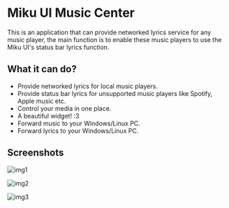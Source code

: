 # Miku UI Music Center

This is an application that can provide networked lyrics service for any music player, the main function is to enable these music players to use the Miku UI's status bar lyrics function.

## What it can do?
- Provide networked lyrics for local music players.
- Provide status bar lyrics for unsupported music players like Spotify, Apple music etc.
- Control your media in one place.
- A beautiful widget! :3
- Forward music to your Windows/Linux PC.
- Forward lyrics to your Windows/Linux PC.

## Screenshots

![img1](https://i.imgur.com/VGESnJf.png)

![img2](https://i.imgur.com/yEpGY8q.png)

![img3](https://i.imgur.com/8kHH5so.jpeg)
